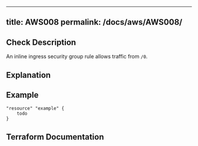 
---
title: AWS008
permalink: /docs/aws/AWS008/
---


## Check Description

An inline ingress security group rule allows traffic from `/0`.

## Explanation

## Example

```
"resource" "example" {
	todo
}
```

## Terraform Documentation
